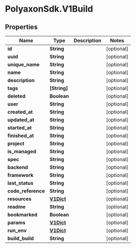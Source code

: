 # PolyaxonSdk.V1Build

## Properties
Name | Type | Description | Notes
------------ | ------------- | ------------- | -------------
**id** | **String** |  | [optional] 
**uuid** | **String** |  | [optional] 
**unique_name** | **String** |  | [optional] 
**name** | **String** |  | [optional] 
**description** | **String** |  | [optional] 
**tags** | **[String]** |  | [optional] 
**deleted** | **Boolean** |  | [optional] 
**user** | **String** |  | [optional] 
**created_at** | **String** |  | [optional] 
**updated_at** | **String** |  | [optional] 
**started_at** | **String** |  | [optional] 
**finished_at** | **String** |  | [optional] 
**project** | **String** |  | [optional] 
**is_managed** | **String** |  | [optional] 
**spec** | **String** |  | [optional] 
**backend** | **String** |  | [optional] 
**framework** | **String** |  | [optional] 
**last_status** | **String** |  | [optional] 
**code_reference** | **String** |  | [optional] 
**resources** | [**V1Dict**](V1Dict.md) |  | [optional] 
**readme** | **String** |  | [optional] 
**bookmarked** | **Boolean** |  | [optional] 
**params** | [**V1Dict**](V1Dict.md) |  | [optional] 
**run_env** | [**V1Dict**](V1Dict.md) |  | [optional] 
**build_build** | **String** |  | [optional] 


